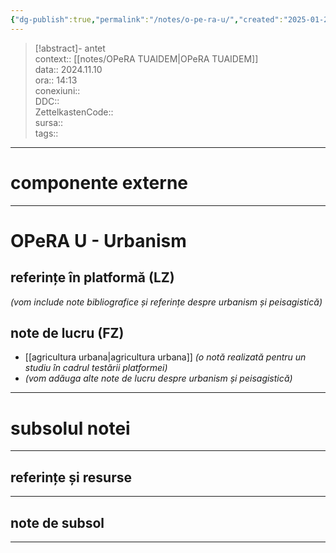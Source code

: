 ```yaml
---
{"dg-publish":true,"permalink":"/notes/o-pe-ra-u/","created":"2025-01-23T15:11:49.892+02:00","updated":"2025-01-15T06:48:13.962+02:00"}
---
```


> [!abstract]- antet  
> context:: [[notes/OPeRA TUAIDEM\|OPeRA TUAIDEM]]  
> data:: 2024.11.10  
> ora:: 14:13  
> conexiuni::  
> DDC::  
> ZettelkastenCode::  
> sursa::  
> tags::  


---

# componente externe  

---

# OPeRA U - Urbanism
## referințe în platformă (LZ)
*(vom include note bibliografice și referințe despre urbanism și peisagistică)*
## note de lucru (FZ)
- [[agricultura urbana\|agricultura urbana]] *(o notă realizată pentru un studiu în cadrul testării platformei)*
- *(vom adăuga alte note de lucru despre urbanism și peisagistică)*

  
---
# subsolul notei
---
## referințe și resurse


---
## note de subsol
---


